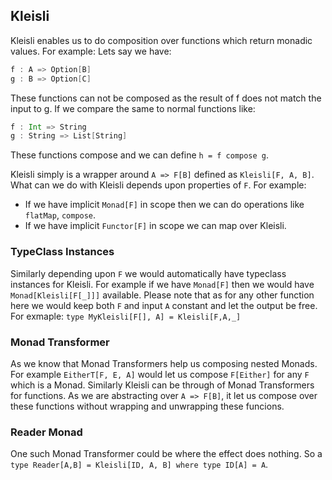 ## Kleisli
Kleisli enables us to do composition over functions which return monadic values. For example:
Lets say we have:
```scala
f : A => Option[B]
g : B => Option[C]
```
These functions can not be composed as the result of f does not match the input to g. If we compare the same to normal functions like:

```scala
f : Int => String
g : String => List[String]
```
These functions compose and we can define `h = f compose g`. 

Kleisli simply is a wrapper around `A => F[B]` defined as `Kleisli[F, A, B]`. 
What can we do with Kleisli depends upon properties of `F`. For example:
* If we have implicit `Monad[F]` in scope then we can do operations like `flatMap`, `compose`.
* If we have implicit `Functor[F]` in scope we can map over Kleisli. 

### TypeClass Instances
Similarly depending upon `F` we would automatically have typeclass instances for Kleisli. For example if we have `Monad[F]` then we would have `Monad[Kleisli[F[_]]]` available. 
Please note that as for any other function here we would keep both `F` and input `A` constant and let the output be free. For exmaple:
`type MyKleisli[F[], A] = Kleisli[F,A,_]`

### Monad Transformer
As we know that Monad Transformers help us composing nested Monads. For example `EitherT[F, E, A]` would let us compose `F[Either]` for any `F` which is a Monad. 
Similarly Kleisli can be through of Monad Transformers for functions. As we are abstracting over `A => F[B]`, it let us compose over these functions without wrapping and unwrapping these funcions. 

### Reader Monad
One such Monad Transformer could be where the effect does nothing. So a `type Reader[A,B] = Kleisli[ID, A, B] where type ID[A] = A`.
